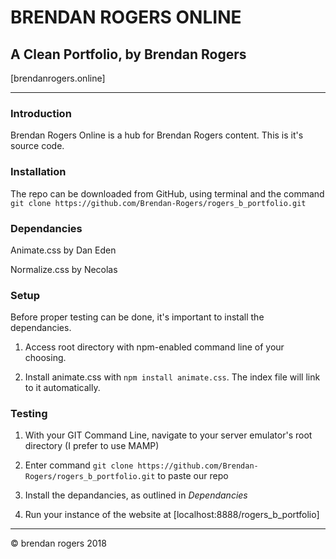 # BRENDAN ROGERS ONLINE
## A Clean Portfolio, by Brendan Rogers
[brendanrogers.online]

***

### Introduction

Brendan Rogers Online is a hub for Brendan Rogers content. This is it's source code.

### Installation

The repo can be downloaded from GitHub, using terminal and the command `git clone https://github.com/Brendan-Rogers/rogers_b_portfolio.git`

### Dependancies

Animate.css
by Dan Eden

Normalize.css
by Necolas

### Setup

Before proper testing can be done, it's important to install the dependancies.

1. Access root directory with npm-enabled command line of your choosing.

2. Install animate.css with `npm install animate.css`. The index file will link to it automatically.

### Testing

1. With your GIT Command Line, navigate to your server emulator's root directory (I prefer to use MAMP)

2. Enter command `git clone https://github.com/Brendan-Rogers/rogers_b_portfolio.git` to paste our repo

3. Install the depandancies, as outlined in _Dependancies_
 
4. Run your instance of the website at [localhost:8888/rogers_b_portfolio]

***

© brendan rogers 2018